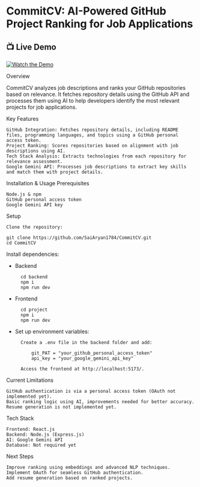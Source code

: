 # CommitCV: AI-Powered GitHub Project Ranking for Job Applications
## 📺 Live Demo  
[![Watch the Demo](https://img.youtube.com/vi/brghI0f89-s/0.jpg)](https://www.youtube.com/watch?v=brghI0f89-s)  


Overview

CommitCV analyzes job descriptions and ranks your GitHub repositories based on relevance. It fetches repository details using the GitHub API and processes them using AI to help developers identify the most relevant projects for job applications.

Key Features

    GitHub Integration: Fetches repository details, including README files, programming languages, and topics using a GitHub personal access token.
    Project Ranking: Scores repositories based on alignment with job descriptions using AI.
    Tech Stack Analysis: Extracts technologies from each repository for relevance assessment.
    Google Gemini API: Processes job descriptions to extract key skills and match them with project details.

Installation & Usage
Prerequisites

    Node.js & npm
    GitHub personal access token
    Google Gemini API key

Setup

    Clone the repository:

    git clone https://github.com/SaiAryan1784/CommitCV.git  
    cd CommitCV  

Install dependencies:

- Backend
    
        cd backend  
        npm i  
        npm run dev  

- Frontend

        cd project  
        npm i  
        npm run dev  

- Set up environment variables:

        Create a .env file in the backend folder and add:
    
            git_PAT = "your_github_personal_access_token"
            api_key = "your_google_gemini_api_key"
    
        Access the frontend at http://localhost:5173/.

Current Limitations

    GitHub authentication is via a personal access token (OAuth not implemented yet).
    Basic ranking logic using AI, improvements needed for better accuracy.
    Resume generation is not implemented yet.

Tech Stack

    Frontend: React.js
    Backend: Node.js (Express.js)
    AI: Google Gemini API
    Database: Not required yet

Next Steps

    Improve ranking using embeddings and advanced NLP techniques.
    Implement OAuth for seamless GitHub authentication.
    Add resume generation based on ranked projects.
